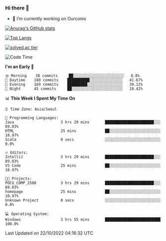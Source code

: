 ### Hi there 👋

- 🔭 I’m currently working on Ourcoms

<!--
**Rhange/Rhange** is a ✨ _special_ ✨ repository because its `README.md` (this file) appears on your GitHub profile.

Here are some ideas to get you started:

- 🌱 I’m currently learning ...
- 👯 I’m looking to collaborate on ...
- 🤔 I’m looking for help with ...
- 💬 Ask me about ...
- 📫 How to reach me: ...
- 😄 Pronouns: ...
- ⚡ Fun fact: ...
-->

[![Anurag's GitHub stats](https://github-readme-stats.vercel.app/api?username=rhange&show_icons=true&theme=gruvbox)](https://github.com/anuraghazra/github-readme-stats)

[![Top Langs](https://github-readme-stats.vercel.app/api/top-langs/?username=rhange&layout=compact&theme=gruvbox)](https://github.com/anuraghazra/github-readme-stats)

[![solved.ac tier](http://mazassumnida.wtf/api/generate_badge?boj=rhange0511)](https://solved.ac/rhange0511)

  <!--START_SECTION:waka-->
![Code Time](http://img.shields.io/badge/Code%20Time-599%20hrs%2038%20mins-blue)

**I'm an Early 🐤** 

```text
🌞 Morning    38 commits     ██░░░░░░░░░░░░░░░░░░░░░░░   8.8% 
🌆 Daytime    180 commits    ██████████░░░░░░░░░░░░░░░   41.67% 
🌃 Evening    169 commits    █████████░░░░░░░░░░░░░░░░   39.12% 
🌙 Night      45 commits     ██░░░░░░░░░░░░░░░░░░░░░░░   10.42%

```


📊 **This Week I Spent My Time On** 

```text
⌚︎ Time Zone: Asia/Seoul

💬 Programming Languages: 
Java                     3 hrs 29 mins       ██████████████████████░░░   89.03% 
HTML                     25 mins             ██░░░░░░░░░░░░░░░░░░░░░░░   10.97% 
Scala                    0 secs              ░░░░░░░░░░░░░░░░░░░░░░░░░   0.0%

🔥 Editors: 
IntelliJ                 3 hrs 29 mins       ██████████████████████░░░   89.03% 
VS Code                  25 mins             ██░░░░░░░░░░░░░░░░░░░░░░░   10.97%

🐱‍💻 Projects: 
POCU_COMP_2500           3 hrs 29 mins       ██████████████████████░░░   89.03% 
homepage                 25 mins             ██░░░░░░░░░░░░░░░░░░░░░░░   10.97% 
Unknown Project          0 secs              ░░░░░░░░░░░░░░░░░░░░░░░░░   0.0%

💻 Operating System: 
Windows                  3 hrs 55 mins       █████████████████████████   100.0%

```


 Last Updated on 22/10/2022 04:16:32 UTC
<!--END_SECTION:waka-->
